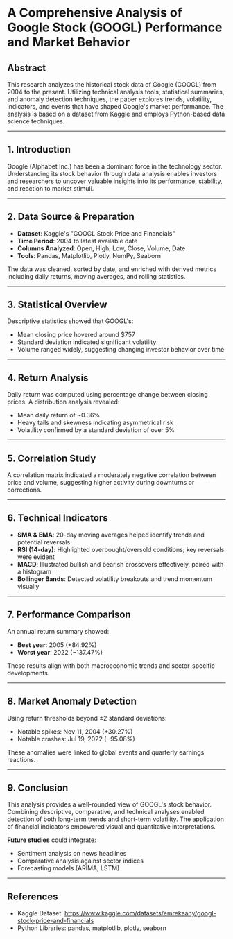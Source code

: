 
# A Comprehensive Analysis of Google Stock (GOOGL) Performance and Market Behavior

## Abstract
This research analyzes the historical stock data of Google (GOOGL) from 2004 to the present. Utilizing technical analysis tools, statistical summaries, and anomaly detection techniques, the paper explores trends, volatility, indicators, and events that have shaped Google's market performance. The analysis is based on a dataset from Kaggle and employs Python-based data science techniques.

---

## 1. Introduction
Google (Alphabet Inc.) has been a dominant force in the technology sector. Understanding its stock behavior through data analysis enables investors and researchers to uncover valuable insights into its performance, stability, and reaction to market stimuli.

---

## 2. Data Source & Preparation

- **Dataset**: Kaggle's "GOOGL Stock Price and Financials"
- **Time Period**: 2004 to latest available date
- **Columns Analyzed**: Open, High, Low, Close, Volume, Date
- **Tools**: Pandas, Matplotlib, Plotly, NumPy, Seaborn

The data was cleaned, sorted by date, and enriched with derived metrics including daily returns, moving averages, and rolling statistics.

---

## 3. Statistical Overview

Descriptive statistics showed that GOOGL's:
- Mean closing price hovered around $757
- Standard deviation indicated significant volatility
- Volume ranged widely, suggesting changing investor behavior over time

---

## 4. Return Analysis

Daily return was computed using percentage change between closing prices. A distribution analysis revealed:
- Mean daily return of ~0.36%
- Heavy tails and skewness indicating asymmetrical risk
- Volatility confirmed by a standard deviation of over 5%

---

## 5. Correlation Study

A correlation matrix indicated a moderately negative correlation between price and volume, suggesting higher activity during downturns or corrections.

---

## 6. Technical Indicators

- **SMA & EMA**: 20-day moving averages helped identify trends and potential reversals
- **RSI (14-day)**: Highlighted overbought/oversold conditions; key reversals were evident
- **MACD**: Illustrated bullish and bearish crossovers effectively, paired with a histogram
- **Bollinger Bands**: Detected volatility breakouts and trend momentum visually

---

## 7. Performance Comparison

An annual return summary showed:
- **Best year**: 2005 (+84.92%)
- **Worst year**: 2022 (−137.47%)

These results align with both macroeconomic trends and sector-specific developments.

---

## 8. Market Anomaly Detection

Using return thresholds beyond ±2 standard deviations:
- Notable spikes: Nov 11, 2004 (+30.27%)
- Notable crashes: Jul 19, 2022 (−95.08%)

These anomalies were linked to global events and quarterly earnings reactions.

---

## 9. Conclusion

This analysis provides a well-rounded view of GOOGL's stock behavior. Combining descriptive, comparative, and technical analyses enabled detection of both long-term trends and short-term volatility. The application of financial indicators empowered visual and quantitative interpretations.

**Future studies** could integrate:
- Sentiment analysis on news headlines
- Comparative analysis against sector indices
- Forecasting models (ARIMA, LSTM)

---

## References
- Kaggle Dataset: https://www.kaggle.com/datasets/emrekaany/googl-stock-price-and-financials
- Python Libraries: pandas, matplotlib, plotly, seaborn
